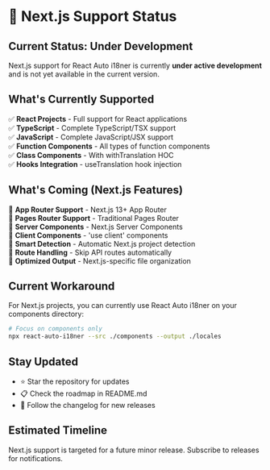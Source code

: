 # 🚧 Next.js Support Status

## Current Status: Under Development

Next.js support for React Auto i18ner is currently **under active development** and is not yet available in the current version.

## What's Currently Supported

✅ **React Projects** - Full support for React applications  
✅ **TypeScript** - Complete TypeScript/TSX support  
✅ **JavaScript** - Complete JavaScript/JSX support  
✅ **Function Components** - All types of function components  
✅ **Class Components** - With withTranslation HOC  
✅ **Hooks Integration** - useTranslation hook injection

## What's Coming (Next.js Features)

🔄 **App Router Support** - Next.js 13+ App Router  
🔄 **Pages Router Support** - Traditional Pages Router  
🔄 **Server Components** - Next.js Server Components  
🔄 **Client Components** - 'use client' components  
🔄 **Smart Detection** - Automatic Next.js project detection  
🔄 **Route Handling** - Skip API routes automatically  
🔄 **Optimized Output** - Next.js-specific file organization

## Current Workaround

For Next.js projects, you can currently use React Auto i18ner on your components directory:

```bash
# Focus on components only
npx react-auto-i18ner --src ./components --output ./locales
```

## Stay Updated

- ⭐ Star the repository for updates
- 📋 Check the roadmap in README.md
- 📝 Follow the changelog for new releases

## Estimated Timeline

Next.js support is targeted for a future minor release. Subscribe to releases for notifications.
